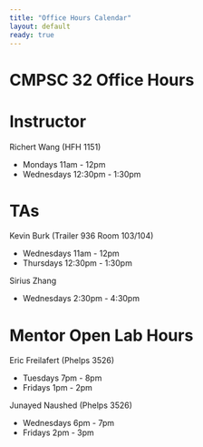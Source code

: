 ```yaml
---
title: "Office Hours Calendar"
layout: default
ready: true
---
```


<h1><strong>CMPSC 32 Office Hours</strong></h1>

# Instructor
Richert Wang (HFH 1151)

* Mondays 11am - 12pm
* Wednesdays 12:30pm - 1:30pm

# TAs

Kevin Burk (Trailer 936 Room 103/104)

* Wednesdays 11am - 12pm
* Thursdays 12:30pm - 1:30pm

Sirius Zhang

* Wednesdays 2:30pm - 4:30pm

# Mentor Open Lab Hours

Eric Freilafert (Phelps 3526)

* Tuesdays 7pm - 8pm
* Fridays 1pm - 2pm

Junayed Naushed (Phelps 3526)

* Wednesdays 6pm - 7pm
* Fridays 2pm - 3pm
